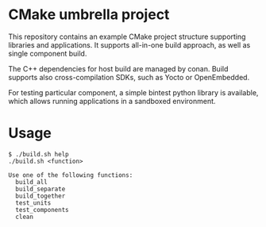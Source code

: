 # CMake umbrella project

This repository contains an example CMake project structure supporting libraries and applications.
It supports all-in-one build approach, as well as single component build.

The C++ dependencies for host build are managed by conan. Build supports also cross-compilation SDKs, such as Yocto or OpenEmbedded.

For testing particular component, a simple bintest python library is available, which allows running applications in a sandboxed environment.

# Usage
```
$ ./build.sh help
./build.sh <function>

Use one of the following functions:
  build_all
  build_separate
  build_together
  test_units
  test_components
  clean
```
